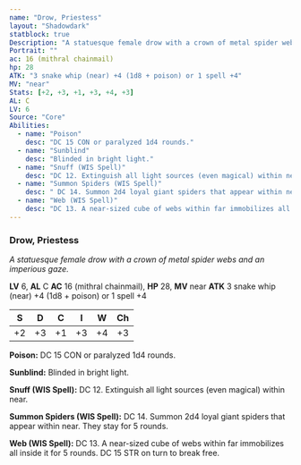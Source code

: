 ```yaml
---
name: "Drow, Priestess"
layout: "Shadowdark"
statblock: true
Description: "A statuesque female drow with a crown of metal spider webs and an imperious gaze."
Portrait: ""
ac: 16 (mithral chainmail)
hp: 28
ATK: "3 snake whip (near) +4 (1d8 + poison) or 1 spell +4"
MV: "near"
Stats: [+2, +3, +1, +3, +4, +3]
AL: C
LV: 6
Source: "Core"
Abilities:
  - name: "Poison"
    desc: "DC 15 CON or paralyzed 1d4 rounds."
  - name: "Sunblind"
    desc: "Blinded in bright light."
  - name: "Snuff (WIS Spell)"
    desc: "DC 12. Extinguish all light sources (even magical) within near."
  - name: "Summon Spiders (WIS Spell)"
    desc: " DC 14. Summon 2d4 loyal giant spiders that appear within near. They stay for 5 rounds."
  - name: "Web (WIS Spell)"
    desc: "DC 13. A near-sized cube of webs within far immobilizes all inside it for 5 rounds. DC 15 STR on turn to break free."
---
```


### Drow, Priestess

_A statuesque female drow with a crown of metal spider webs and an imperious gaze._

**LV** 6, **AL** C
**AC** 16 (mithral chainmail), **HP** 28, **MV** near
**ATK** 3 snake whip (near) +4 (1d8 + poison) or 1 spell +4

|  S  |  D  |  C  |  I  |  W  |  Ch  |
|:---:|:---:|:---:|:---:|:---:|:----:|
| +2 | +3 | +1 | +3 | +4 | +3 |

**Poison:** DC 15 CON or paralyzed 1d4 rounds.

**Sunblind:** Blinded in bright light.

**Snuff (WIS Spell):** DC 12. Extinguish all light sources (even magical) within near.

**Summon Spiders (WIS Spell):**  DC 14. Summon 2d4 loyal giant spiders that appear within near. They stay for 5 rounds.

**Web (WIS Spell):** DC 13. A near-sized cube of webs within far immobilizes all inside it for 5 rounds. DC 15 STR on turn to break free.

